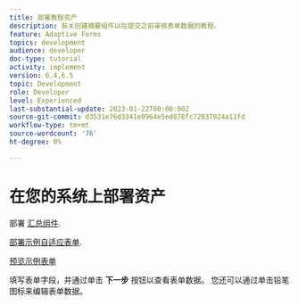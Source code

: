 ```yaml
---
title: 部署教程资产
description: 有关创建摘要组件以在提交之前审核表单数据的教程。
feature: Adaptive Forms
topics: development
audience: developer
doc-type: tutorial
activity: implement
version: 6.4,6.5
topic: Development
role: Developer
level: Experienced
last-substantial-update: 2023-01-22T00:00:00Z
source-git-commit: d3531e76d3341e0964e5ed878fc72037024a11fd
workflow-type: tm+mt
source-wordcount: '76'
ht-degree: 0%

---
```


# 在您的系统上部署资产

部署 [汇总组件](assets/summarize-component.zip).

[部署示例自适应表单](assets/sample-adaptive-form.zip).

[预览示例表单](http://localhost:4502/content/dam/formsanddocuments/testsummary/jcr:content?wcmmode=disabled)

填写表单字段，并通过单击 **下一步** 按钮以查看表单数据。 您还可以通过单击铅笔图标来编辑表单数据。

